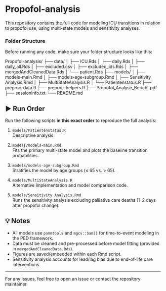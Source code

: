 # Propofol-analysis
This repository contains the full code for modeling ICU transitions in relation to propofol use, using multi-state models and sensitivity analyses.

### Folder Structure

Before running any code, make sure your folder structure looks like this:

Propofol-analysis/
├── data/
│ ├── ICU.Rds
│ ├── daily.Rds
│ ├── daily_all.Rds
│ ├── excluded.csv
│ ├── excluded_ids.Rds
│ ├── mergedAndCleanedData.Rds
│ └── patient.Rds
├── models/
│ ├── models-main.Rmd
│ ├── models-age-subgroup.Rmd
│ ├── Sensitivity Analysis.Rmd
│ ├── MultiStateAnalysis.R
│ └── Patientenstatus.R
├── preproc-data.R
├── preproc-helpers.R
├── Propofol_Analyse_Bericht.pdf
├── sessionInfo.txt
└── README.md
## ▶️ Run Order

Run the following scripts **in this exact order** to reproduce the full analysis:

1. `models/Patientenstatus.R`  
   Descriptive analysis

2. `models/models-main.Rmd`  
   Fits the primary multi-state model and plots the baseline transition probabilities.

3. `models/models-age-subgroup.Rmd`  
   Stratifies the model by age groups (≤ 65 vs. > 65).

4. `models/MultiStateAnalysis.R`  
   Alternative implementation and model comparison code.

5. `models/Sensitivity Analysis.Rmd`  
   Runs the sensitivity analysis excluding palliative care deaths (1–2 days after propofol change).

## 💡 Notes

- All models use `pammtools` and `mgcv::bam()` for time-to-event modeling in the PED framework.
- Data must be cleaned and pre-processed before model fitting (provided in `mergedAndCleanedData.Rds`).
- Figures are saved/embedded within each Rmd script.
- Sensitivity analysis accounts for lead/lag bias due to end-of-life care interventions.

---

For any issues, feel free to open an issue or contact the repository maintainer.
